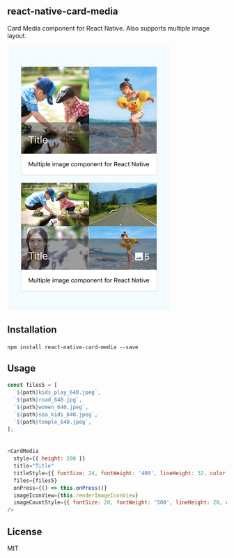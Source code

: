## react-native-card-media
Card Media component for React Native. Also supports multiple image layout.

![screenshot](images/screenshot.png)

## Installation

`npm install react-native-card-media --save`

## Usage
```javascript
const files5 = [
  `${path}kids_play_640.jpeg`,
  `${path}road_640.jpg`,
  `${path}women_640.jpeg`,
  `${path}sea_kids_640.jpeg`,
  `${path}temple_640.jpeg`,
];


<CardMedia
  style={{ height: 200 }}
  title="Title"
  titleStyle={{ fontSize: 24, fontWeight: '400', lineHeight: 32, color: '#fafafa' }}
  files={files5}
  onPress={() => this.onPress()}
  imageIconView={this.renderImageIconView}
  imageCountStyle={{ fontSize: 20, fontWeight: '500', lineHeight: 28, color: '#fafafa' }}
/>
```

## License
MIT
